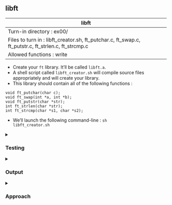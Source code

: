 ## libft

|               libft        |
|---------------------------------|
| Turn-in directory : ex00/       |
| Files to turn in : libft_creator.sh, ft_putchar.c, ft_swap.c, ft_putstr.c, ft_strlen.c, ft_strcmp.c |
| Allowed functions : write       |

- Create your <code>ft</code> library. It’ll be called <code>libft.a</code>.
- A shell script called <code>libft_creator.sh</code> will compile source files appropriately and will create your library.
- This library should contain all of the following functions :
```
void ft_putchar(char c);
void ft_swap(int *a, int *b);
void ft_putstr(char *str);
int ft_strlen(char *str);
int ft_strcmp(char *s1, char *s2);
```
- We’ll launch the following command-line :
<code>sh libft_creator.sh</code>

<details>

<summary><h3>Testing</h3></summary>

- Run <code>sh libft_creator.sh</code> in the terminal. 
- It should have created a <code>libft.a</code> file. 
- Check that the functions can be accessed via <code>libft.a</code> by first compiling a test program: <code>gcc main.c libft.a</code>
	- <a href=main.c>main.c</a> contains code to use all five functions. 
- Execute the program using <code>./a.out</code>

</details>

<details>
<summary><h3>Output</h3></summary>

<pre><code>a
abc
3
2
1
0</code></pre>

</details>

<details>
<summary><h3>Approach</h3></summary>

The <code>.c</code> files are simply taken from the previous exercises:
- <a href=../../c00/00_ft_putchar>ft_putchar</a>
- <a href=../../c01/02_ft_swap>ft_swap</a>
- <a href=../../c01/05_ft_putstr>ft_putstr</a>
- <a href=../../c01/06_ft_strlen>ft_strlen</a>
- <a href=../../c03/00_ft_strcmp>ft_strcmp</a>

The last <a href=libft_creator.sh>file</a> required <a href=.sh></a> contains the commands to create a static library called <code>libft</code>. 

<code>#!/bin/sh</code> is used at the start to ensure that bash is used to execute the script. 

Now, if the <code>libft</code> library already exist, we will remove it before we recreate it: 
<pre><code>rm -f libft.a</code></pre>

Next, we compile the <code>.c</code> files containing the functions we want in our library. We use the usual flags with <code>gcc</code> to compile. This step will produce the object files (<code>.o</code>) from all the <code>.c</code> files. This compiling step is different to the one we'd previously done because we want the <code>.c</code> files to be compiled but not linked: this is indicated with the <code>-c</code> flag.
<pre><code>gcc -Wall -Wextra -Werror -c ft_putchar.c ft_swap.c ft_putstr.c ft_strlen.c ft_strcmp.c</code></pre>

After that, the static library <code>libft.a</code> is created using the object files:
<code>ar rcs libft.a ft_putchar.o ft_swap.o ft_putstr.o ft_strlen.o ft_strcmp.o</code>

<code>ar</code> creates, modifies or extracts from archives. In this case, a library is essentially a collection/archive of <code>.o</code> files but organised in a specific way. <code>rc</code> are additional flags:
- <code>c</code> creates the archive if it does not already exist. Without this flag, the archive would still be created but a warning would be issued as well.
- <code>r</code> inserts the object files into the archive (with replacement). By doing this with replacement, any older object files in the library are updated with new object files, though this is not critical here since we'd earlier deleted <code>libft.a</code> if it existed and contained older object files.
- <code>s</code> creates a sorted index for the library. This is not strictly required but it will make it faster to access the functions in the library

Finally, we tidy up the workspace by deleting the intermediate/temporary files i.e., the object files:
<code>rm -f ft_putchar.o ft_swap.o ft_putstr.o ft_strlen.o ft_strcmp.o</code>

</details>

